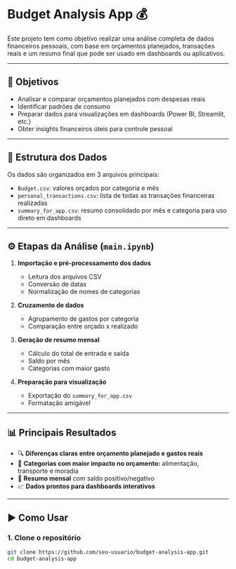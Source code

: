 # Budget Analysis App 💰

Este projeto tem como objetivo realizar uma análise completa de dados financeiros pessoais, com base em orçamentos planejados, transações reais e um resumo final que pode ser usado em dashboards ou aplicativos.

---

## 📌 Objetivos

- Analisar e comparar orçamentos planejados com despesas reais
- Identificar padrões de consumo
- Preparar dados para visualizações em dashboards (Power BI, Streamlit, etc.)
- Obter insights financeiros úteis para controle pessoal

---

## 📂 Estrutura dos Dados

Os dados são organizados em 3 arquivos principais:

- `Budget.csv`: valores orçados por categoria e mês
- `personal_transactions.csv`: lista de todas as transações financeiras realizadas
- `summary_for_app.csv`: resumo consolidado por mês e categoria para uso direto em dashboards

---

## ⚙️ Etapas da Análise (`main.ipynb`)

1. **Importação e pré-processamento dos dados**
   - Leitura dos arquivos CSV
   - Conversão de datas
   - Normalização de nomes de categorias

2. **Cruzamento de dados**
   - Agrupamento de gastos por categoria
   - Comparação entre orçado x realizado

3. **Geração de resumo mensal**
   - Cálculo do total de entrada e saída
   - Saldo por mês
   - Categorias com maior gasto

4. **Preparação para visualização**
   - Exportação do `summary_for_app.csv`
   - Formatação amigável

---

## 📊 Principais Resultados

- 🔍 **Diferenças claras entre orçamento planejado e gastos reais**
- 💸 **Categorias com maior impacto no orçamento:** alimentação, transporte e moradia
- 🧾 **Resumo mensal** com saldo positivo/negativo
- 📈 **Dados prontos para dashboards interativos**

---

## ▶️ Como Usar

### 1. Clone o repositório

```bash
git clone https://github.com/seu-usuario/budget-analysis-app.git
cd budget-analysis-app

